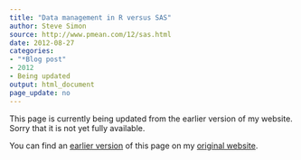 ```yaml
---
title: "Data management in R versus SAS"
author: Steve Simon
source: http://www.pmean.com/12/sas.html
date: 2012-08-27
categories:
- "*Blog post"
- 2012
- Being updated
output: html_document
page_update: no
---
```


This page is currently being updated from the earlier version of my website. Sorry that it is not yet fully available.

<!---More--->

You can find an [earlier version][sim1] of this page on my [original website][sim2].

[sim1]: http://www.pmean.com/12/sas.html
[sim2]: http://www.pmean.com/original_site.html
